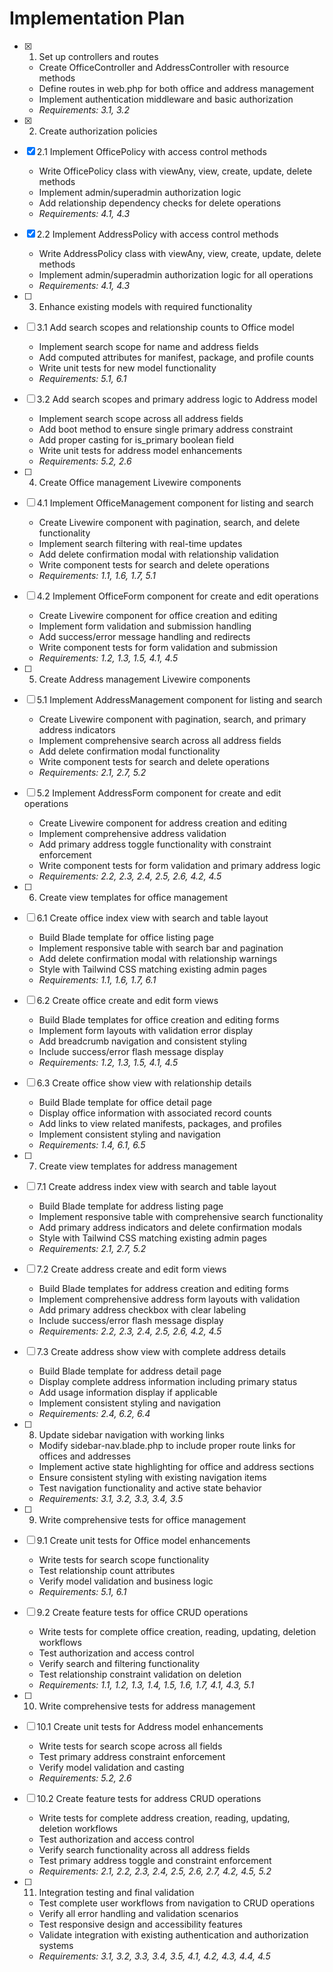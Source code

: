 # Implementation Plan

- [x] 1. Set up controllers and routes
  - Create OfficeController and AddressController with resource methods
  - Define routes in web.php for both office and address management
  - Implement authentication middleware and basic authorization
  - _Requirements: 3.1, 3.2_

- [x] 2. Create authorization policies
- [x] 2.1 Implement OfficePolicy with access control methods
  - Write OfficePolicy class with viewAny, view, create, update, delete methods
  - Implement admin/superadmin authorization logic
  - Add relationship dependency checks for delete operations
  - _Requirements: 4.1, 4.3_

- [x] 2.2 Implement AddressPolicy with access control methods
  - Write AddressPolicy class with viewAny, view, create, update, delete methods
  - Implement admin/superadmin authorization logic for all operations
  - _Requirements: 4.1, 4.3_

- [ ] 3. Enhance existing models with required functionality
- [ ] 3.1 Add search scopes and relationship counts to Office model
  - Implement search scope for name and address fields
  - Add computed attributes for manifest, package, and profile counts
  - Write unit tests for new model functionality
  - _Requirements: 5.1, 6.1_

- [ ] 3.2 Add search scopes and primary address logic to Address model
  - Implement search scope across all address fields
  - Add boot method to ensure single primary address constraint
  - Add proper casting for is_primary boolean field
  - Write unit tests for address model enhancements
  - _Requirements: 5.2, 2.6_

- [ ] 4. Create Office management Livewire components
- [ ] 4.1 Implement OfficeManagement component for listing and search
  - Create Livewire component with pagination, search, and delete functionality
  - Implement search filtering with real-time updates
  - Add delete confirmation modal with relationship validation
  - Write component tests for search and delete operations
  - _Requirements: 1.1, 1.6, 1.7, 5.1_

- [ ] 4.2 Implement OfficeForm component for create and edit operations
  - Create Livewire component for office creation and editing
  - Implement form validation and submission handling
  - Add success/error message handling and redirects
  - Write component tests for form validation and submission
  - _Requirements: 1.2, 1.3, 1.5, 4.1, 4.5_

- [ ] 5. Create Address management Livewire components
- [ ] 5.1 Implement AddressManagement component for listing and search
  - Create Livewire component with pagination, search, and primary address indicators
  - Implement comprehensive search across all address fields
  - Add delete confirmation modal functionality
  - Write component tests for search and delete operations
  - _Requirements: 2.1, 2.7, 5.2_

- [ ] 5.2 Implement AddressForm component for create and edit operations
  - Create Livewire component for address creation and editing
  - Implement comprehensive address validation
  - Add primary address toggle functionality with constraint enforcement
  - Write component tests for form validation and primary address logic
  - _Requirements: 2.2, 2.3, 2.4, 2.5, 2.6, 4.2, 4.5_

- [ ] 6. Create view templates for office management
- [ ] 6.1 Create office index view with search and table layout
  - Build Blade template for office listing page
  - Implement responsive table with search bar and pagination
  - Add delete confirmation modal with relationship warnings
  - Style with Tailwind CSS matching existing admin pages
  - _Requirements: 1.1, 1.6, 1.7, 6.1_

- [ ] 6.2 Create office create and edit form views
  - Build Blade templates for office creation and editing forms
  - Implement form layouts with validation error display
  - Add breadcrumb navigation and consistent styling
  - Include success/error flash message display
  - _Requirements: 1.2, 1.3, 1.5, 4.1, 4.5_

- [ ] 6.3 Create office show view with relationship details
  - Build Blade template for office detail page
  - Display office information with associated record counts
  - Add links to view related manifests, packages, and profiles
  - Implement consistent styling and navigation
  - _Requirements: 1.4, 6.1, 6.5_

- [ ] 7. Create view templates for address management
- [ ] 7.1 Create address index view with search and table layout
  - Build Blade template for address listing page
  - Implement responsive table with comprehensive search functionality
  - Add primary address indicators and delete confirmation modals
  - Style with Tailwind CSS matching existing admin pages
  - _Requirements: 2.1, 2.7, 5.2_

- [ ] 7.2 Create address create and edit form views
  - Build Blade templates for address creation and editing forms
  - Implement comprehensive address form layouts with validation
  - Add primary address checkbox with clear labeling
  - Include success/error flash message display
  - _Requirements: 2.2, 2.3, 2.4, 2.5, 2.6, 4.2, 4.5_

- [ ] 7.3 Create address show view with complete address details
  - Build Blade template for address detail page
  - Display complete address information including primary status
  - Add usage information display if applicable
  - Implement consistent styling and navigation
  - _Requirements: 2.4, 6.2, 6.4_

- [ ] 8. Update sidebar navigation with working links
  - Modify sidebar-nav.blade.php to include proper route links for offices and addresses
  - Implement active state highlighting for office and address sections
  - Ensure consistent styling with existing navigation items
  - Test navigation functionality and active state behavior
  - _Requirements: 3.1, 3.2, 3.3, 3.4, 3.5_

- [ ] 9. Write comprehensive tests for office management
- [ ] 9.1 Create unit tests for Office model enhancements
  - Write tests for search scope functionality
  - Test relationship count attributes
  - Verify model validation and business logic
  - _Requirements: 5.1, 6.1_

- [ ] 9.2 Create feature tests for office CRUD operations
  - Write tests for complete office creation, reading, updating, deletion workflows
  - Test authorization and access control
  - Verify search and filtering functionality
  - Test relationship constraint validation on deletion
  - _Requirements: 1.1, 1.2, 1.3, 1.4, 1.5, 1.6, 1.7, 4.1, 4.3, 5.1_

- [ ] 10. Write comprehensive tests for address management
- [ ] 10.1 Create unit tests for Address model enhancements
  - Write tests for search scope across all fields
  - Test primary address constraint enforcement
  - Verify model validation and casting
  - _Requirements: 5.2, 2.6_

- [ ] 10.2 Create feature tests for address CRUD operations
  - Write tests for complete address creation, reading, updating, deletion workflows
  - Test authorization and access control
  - Verify search functionality across all address fields
  - Test primary address toggle and constraint enforcement
  - _Requirements: 2.1, 2.2, 2.3, 2.4, 2.5, 2.6, 2.7, 4.2, 4.5, 5.2_

- [ ] 11. Integration testing and final validation
  - Test complete user workflows from navigation to CRUD operations
  - Verify all error handling and validation scenarios
  - Test responsive design and accessibility features
  - Validate integration with existing authentication and authorization systems
  - _Requirements: 3.1, 3.2, 3.3, 3.4, 3.5, 4.1, 4.2, 4.3, 4.4, 4.5_